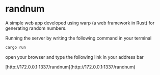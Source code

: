 # randnum
A simple web app developed using warp (a web framework in Rust) for generating random numbers.

Running the server by writing the following command in your terminal

```sh
cargo run
```
<p>open your browser and type the following link in your address bar</p>
[http://172.0.0.1:1337/randnum](http://172.0.0.1:1337/randnum)
